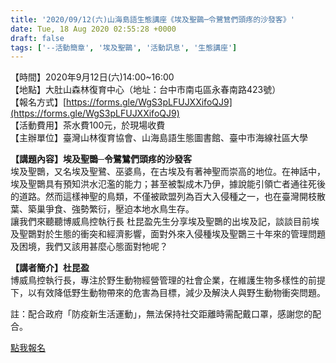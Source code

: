 ```yaml
---
title: '2020/09/12(六)山海島語生態講座《埃及聖䴉─令鷺鷥們頭疼的沙發客》'
date: Tue, 18 Aug 2020 02:55:28 +0000
draft: false
tags: ['--活動簡章', '埃及聖䴉', '活動訊息', '生態講座']
---
```


【時間】2020年9月12日(六)14:00~16:00  
【地點】大肚山森林復育中心（地址：台中市南屯區永春南路423號）  
【報名方式】[https://forms.gle/WgS3pLFUJXXifoQJ9](https://forms.gle/WgS3pLFUJXXifoQJ9)  
【活動費用】茶水費100元，於現場收費  
【主辦單位】臺灣山林復育協會、山海島語生態圖書館、臺中市海線社區大學

**【講題內容】埃及聖䴉─令鷺鷥們頭疼的沙發客**  
埃及聖䴉，又名埃及聖鷺、巫婆鳥，在古埃及有著神聖而崇高的地位。在神話中，埃及聖䴉具有預知洪水氾濫的能力；甚至被製成木乃伊，據說能引領亡者通往死後的道路。然而這樣神聖的鳥類，不僅被歐盟列為百大入侵種之一，也在臺灣開枝散葉、築巢爭食、強勢繁衍，壓迫本地水鳥生存。  
讓我們來聽聽博威鳥控執行長 杜昆盈先生分享埃及聖䴉的出埃及記，談談目前埃及聖䴉對於生態的衝突和經濟影響，面對外來入侵種埃及聖䴉三十年來的管理問題及困境，我們又該用甚麼心態面對牠呢？

**【講者簡介】杜昆盈**  
博威鳥控執行長，專注於野生動物經營管理的社會企業，在維護生物多樣性的前提下，以有效降低野生動物帶來的危害為目標，減少及解決人與野生動物衝突問題。

註：配合政府「防疫新生活運動」，無法保持社交距離時需配戴口罩，感謝您的配合。

[點我報名](https://forms.gle/Nc1397zwFqMavWpc9)
